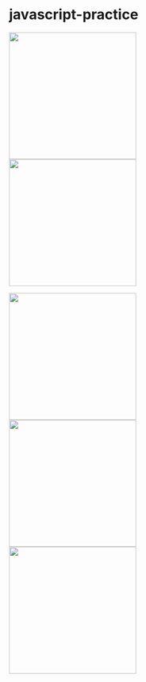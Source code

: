 # javascript-practice

<p><img style="width: 256px; height: 256px;" src="https://upload.wikimedia.org/wikipedia/commons/thumb/9/99/Unofficial_JavaScript_logo_2.svg/1200px-Unofficial_JavaScript_logo_2.svg.png">
<img style="width: 256px; height: 256px;" src="https://reactjs-kr.firebaseapp.com/logo-og.png"></p>
<p><img style="width: 256px; height: 256px;" src="https://miro.medium.com/max/1400/0*2V2DdOsSy98UGx0n.jpeg">
<img style="width: 256px; height: 256px;" src="https://cdn.inflearn.com/wp-content/uploads/datastructure.jpg">
<img style="width: 256px; height: 256px;" src="https://media.vlpt.us/images/exploit017/post/9863e36f-651e-4878-a4e7-53449d4cb93c/algorithm-2.png"></p>
